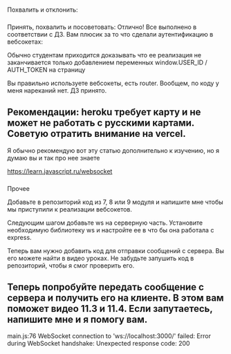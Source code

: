 ###
Похвалить и отклонить:

###
Принять, похвалить и посоветовать:
Отлично! Все выполнено в соответствии с ДЗ. Вам плюсик за то что сделали аутентификацию в вебсокетах:

Обычно студентам приходится доказывать что ее реализация не заканчивается только добавлением переменных window.USER_ID / AUTH_TOKEN на страницу   

Вы правильно используете вебсокеты, есть router. Вообщем, по коду у меня нареканий нет. ДЗ принято.

###
Рекомендации:
heroku требует карту и не может не работать с русскими картами. Советую отратить внимание на vercel.
---
Я обычно рекомендую вот эту статью дополнительно к изучению, но я думаю вы и так про нее знаете   

https://learn.javascript.ru/websocket

###
Прочее

Добавьте в репозиторий код из 7, 8 или 9 модуля и напишите мне чтобы мы приступили к реализации вебсокетов.


Следующим шагом добавьте ws на серверную часть. Установите необходимую библиотеку ws и настройте ее в что бы она работала с express.


Теперь вам нужно добавить код для отправки сообщений с сервера. Вы его можете найти в видео уроках. Не забудьте запушить код в репозиторий, чтобы я смог проверить его.

Теперь попробуйте передать сообщение с сервера и получить его на клиенте. В этом вам поможет видео 11.3 и 11.4.  Если запутаетесь, напишите мне и я помогу вам.
---
main.js:76 WebSocket connection to 'ws://localhost:3000/' failed: Error during WebSocket handshake: Unexpected response code: 200
